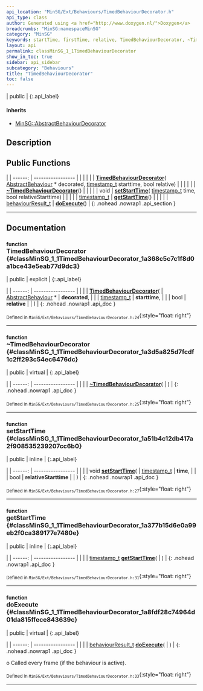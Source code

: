 ```yaml
---
api_location: "MinSG/Ext/Behaviours/TimedBehaviourDecorator.h"
api_type: class
author: Generated using <a href="http://www.doxygen.nl/">Doxygen</a>
breadcrumbs: "MinSG:namespaceMinSG"
category: "MinSG"
keywords: startTime, firstTime, relative, TimedBehaviourDecorator, ~TimedBehaviourDecorator, setStartTime, getStartTime, doExecute
layout: api
permalink: classMinSG_1_1TimedBehaviourDecorator
show_in_toc: true
sidebar: api_sidebar
subcategory: "Behaviours"
title: "TimedBehaviourDecorator"
toc: false
---
```


| public |
{:.api_label}

#### Inherits

* [MinSG::AbstractBehaviourDecorator](classMinSG_1_1AbstractBehaviourDecorator)


## Description





## Public Functions

|
| ------: | ----------------- |
|  | |
|  | **[TimedBehaviourDecorator](#classMinSG_1_1TimedBehaviourDecorator_1a368c5c7c1f8d0a1bce43e5eab77d9dc3)**( [AbstractBehaviour](classMinSG_1_1AbstractBehaviour) * decorated,  [timestamp_t](classMinSG_1_1Behavior#classMinSG_1_1Behavior_1a5a2c4437843f9fce32c9840894799c8f)  starttime, bool relative) |
|  | |
|  | **[~TimedBehaviourDecorator](#classMinSG_1_1TimedBehaviourDecorator_1a3d5a825d7fcdf1c2ff293c54ec6476dc)**() |
|  | |
| void | **[setStartTime](#classMinSG_1_1TimedBehaviourDecorator_1a51b4c12db417a2f908535239207cc6b0)**( [timestamp_t](classMinSG_1_1Behavior#classMinSG_1_1Behavior_1a5a2c4437843f9fce32c9840894799c8f)  time, bool relativeStarttime) |
|  | |
| [timestamp_t](classMinSG_1_1Behavior#classMinSG_1_1Behavior_1a5a2c4437843f9fce32c9840894799c8f) | **[getStartTime](#classMinSG_1_1TimedBehaviourDecorator_1a377b15d6e0a99eb2f0ca389177e7480e)**() |
|  | |
| [behaviourResult_t](classMinSG_1_1Behavior#classMinSG_1_1Behavior_1afbd60a8df73dc581d2d00a1483f630ef) | **[doExecute](#classMinSG_1_1TimedBehaviourDecorator_1a8fdf28c74964d01da815ffece843639c)**() |
{: .nohead .nowrap1 .api_section }


-------------------------------------------------------------------

## Documentation

### <small>function</small><br/> TimedBehaviourDecorator {#classMinSG_1_1TimedBehaviourDecorator_1a368c5c7c1f8d0a1bce43e5eab77d9dc3}

| public | explicit |
{:.api_label}

|
| ------: | ----------------- |
|  |
|  **[TimedBehaviourDecorator](#classMinSG_1_1TimedBehaviourDecorator_1a368c5c7c1f8d0a1bce43e5eab77d9dc3)**( |  [AbstractBehaviour](classMinSG_1_1AbstractBehaviour) * | **decorated**, |
| |  [timestamp_t](classMinSG_1_1Behavior#classMinSG_1_1Behavior_1a5a2c4437843f9fce32c9840894799c8f)  | **starttime**, |
| | bool | **relative** |
|   ) |
{: .nohead .nowrap1 .api_doc }





<sub>Defined in `MinSG/Ext/Behaviours/TimedBehaviourDecorator.h:24`</sub>{:style="float: right"}

-------------------------------------------------------------------

### <small>function</small><br/> ~TimedBehaviourDecorator {#classMinSG_1_1TimedBehaviourDecorator_1a3d5a825d7fcdf1c2ff293c54ec6476dc}

| public | virtual |
{:.api_label}

|
| ------: | ----------------- |
|  |
|  **[~TimedBehaviourDecorator](#classMinSG_1_1TimedBehaviourDecorator_1a3d5a825d7fcdf1c2ff293c54ec6476dc)**( |  ) |
{: .nohead .nowrap1 .api_doc }





<sub>Defined in `MinSG/Ext/Behaviours/TimedBehaviourDecorator.h:25`</sub>{:style="float: right"}

-------------------------------------------------------------------

### <small>function</small><br/> setStartTime {#classMinSG_1_1TimedBehaviourDecorator_1a51b4c12db417a2f908535239207cc6b0}

| public | inline |
{:.api_label}

|
| ------: | ----------------- |
|  |
| void **[setStartTime](#classMinSG_1_1TimedBehaviourDecorator_1a51b4c12db417a2f908535239207cc6b0)**( |  [timestamp_t](classMinSG_1_1Behavior#classMinSG_1_1Behavior_1a5a2c4437843f9fce32c9840894799c8f)  | **time**, |
| | bool | **relativeStarttime** |
|   ) |
{: .nohead .nowrap1 .api_doc }





<sub>Defined in `MinSG/Ext/Behaviours/TimedBehaviourDecorator.h:27`</sub>{:style="float: right"}

-------------------------------------------------------------------

### <small>function</small><br/> getStartTime {#classMinSG_1_1TimedBehaviourDecorator_1a377b15d6e0a99eb2f0ca389177e7480e}

| public | inline |
{:.api_label}

|
| ------: | ----------------- |
|  |
| [timestamp_t](classMinSG_1_1Behavior#classMinSG_1_1Behavior_1a5a2c4437843f9fce32c9840894799c8f) **[getStartTime](#classMinSG_1_1TimedBehaviourDecorator_1a377b15d6e0a99eb2f0ca389177e7480e)**( |  ) |
{: .nohead .nowrap1 .api_doc }





<sub>Defined in `MinSG/Ext/Behaviours/TimedBehaviourDecorator.h:31`</sub>{:style="float: right"}

-------------------------------------------------------------------

### <small>function</small><br/> doExecute {#classMinSG_1_1TimedBehaviourDecorator_1a8fdf28c74964d01da815ffece843639c}

| public | virtual |
{:.api_label}

|
| ------: | ----------------- |
|  |
| [behaviourResult_t](classMinSG_1_1Behavior#classMinSG_1_1Behavior_1afbd60a8df73dc581d2d00a1483f630ef) **[doExecute](#classMinSG_1_1TimedBehaviourDecorator_1a8fdf28c74964d01da815ffece843639c)**( |  ) |
{: .nohead .nowrap1 .api_doc }



o Called every frame (if the behaviour is active).



<sub>Defined in `MinSG/Ext/Behaviours/TimedBehaviourDecorator.h:33`</sub>{:style="float: right"}

-------------------------------------------------------------------

